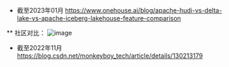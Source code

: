 * 截至2023年01月
 https://www.onehouse.ai/blog/apache-hudi-vs-delta-lake-vs-apache-iceberg-lakehouse-feature-comparison

 ** 社区对比：
 ![image](https://github.com/geek-pie/apache-hudi/assets/8708548/8758794d-ab9f-4cdc-964c-93c8256dd80e)

* 截至2022年11月
  https://blog.csdn.net/monkeyboy_tech/article/details/130213179
